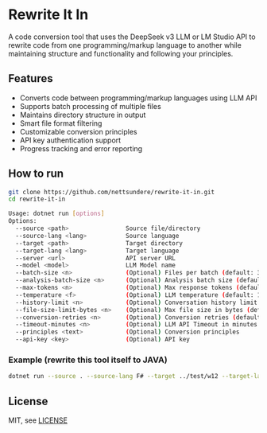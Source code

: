 # Rewrite It In

A code conversion tool that uses the DeepSeek v3 LLM or LM Studio API to rewrite code from one programming/markup language to another while maintaining structure and functionality and following your principles.

## Features

- Converts code between programming/markup languages using LLM API
- Supports batch processing of multiple files
- Maintains directory structure in output
- Smart file format filtering
- Customizable conversion principles
- API key authentication support
- Progress tracking and error reporting

## How to run
```bash
git clone https://github.com/nettsundere/rewrite-it-in.git
cd rewrite-it-in
```

```bash
Usage: dotnet run [options]
Options:
  --source <path>                Source file/directory
  --source-lang <lang>           Source language
  --target <path>                Target directory
  --target-lang <lang>           Target language
  --server <url>                 API server URL
  --model <model>                LLM Model name
  --batch-size <n>               (Optional) Files per batch (default: 30)
  --analysis-batch-size <n>      (Optional) Analysis batch size (default: 80)
  --max-tokens <n>               (Optional) Max response tokens (default: 8192)
  --temperature <f>              (Optional) LLM temperature (default: 1.3)
  --history-limit <n>            (Optional) Conversation history limit (default: 25)
  --file-size-limit-bytes <n>    (Optional) Max file size in bytes (default: 120_000)
  --conversion-retries <n>       (Optional) Conversion retries (default: 3)
  --timeout-minutes <n>          (Optional) LLM API Timeout in minutes (default: 25)
  --principles <text>            (Optional) Conversion principles
  --api-key <key>                (Optional) API key
```

### Example (rewrite this tool itself to JAVA)
```bash
dotnet run --source . --source-lang F# --target ../test/w12 --target-lang JAVA --server https://api.deepseek.com --principles "Create standard JAVA project structure" --model "deepseek-reasoner"  --api-key REDACTED
```

## License
MIT, see [LICENSE](https://github.com/nettsundere/RewriteItIn/blob/master/LICENSE) 
